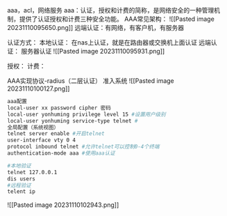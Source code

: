 aaa，acl，网络服务
aaa：认证，授权和计费的简称，是网络安全的一种管理机制，提供了认证授权和计费三种安全功能。
AAA常见架构：
![[Pasted image 20231110095650.png]]
远端认证：有网络，有客户机，有服务器


认证方式：
	本地认证：
		在nas上认证，就是在路由器或交换机上面认证
	远端认证：
		服务器认证
![[Pasted image 20231110095931.png]]

授权：
计费：

AAA实现协议-radius（二层认证）
准入系统
![[Pasted image 20231110100127.png]]

```bash
aaa配置
local-user xx password cipher 密码
local-user yonhuming privilege level 15 #设置用户级别
local-user yonhuming service-type telnet #
全局配置（系统视图）
telnet server enable #开启telnet
user-interface vty 0 4
protocol inbound telnet #允许telnet可以控制0-4个终端
authentication-mode aaa #使用aaa认证

#本地验证
telnet 127.0.0.1 
dis users
#远程验证
telent ip
```
![[Pasted image 20231110102943.png]]





















